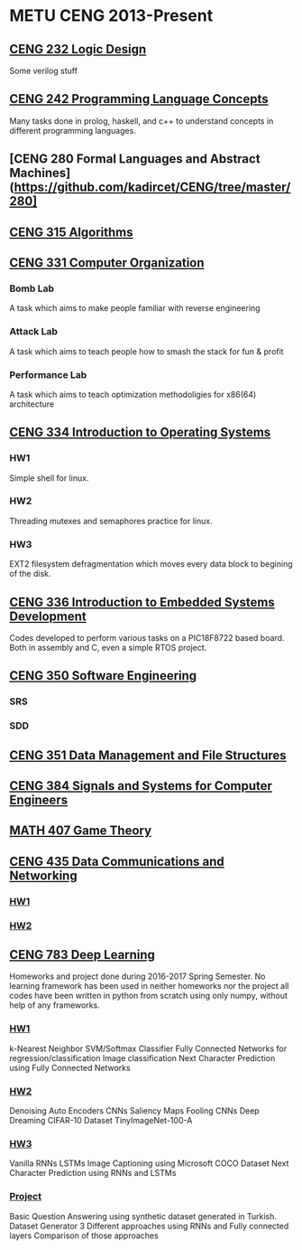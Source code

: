 # METU CENG 2013-Present

## [CENG 232 Logic Design](https://github.com/kadircet/CENG/tree/master/232)
Some verilog stuff

## [CENG 242 Programming Language Concepts](https://github.com/kadircet/CENG/tree/master/242)
Many tasks done in prolog, haskell, and c++ to understand concepts in different
programming languages.

## [CENG 280 Formal Languages and Abstract Machines](https://github.com/kadircet/CENG/tree/master/280]

## [CENG 315 Algorithms](https://github.com/kadircet/CENG/tree/master/315)

## [CENG 331 Computer Organization](https://github.com/kadircet/CENG/tree/master/331)
### Bomb Lab
A task which aims to make people familiar with reverse engineering

### Attack Lab
A task which aims to teach people how to smash the stack for fun & profit

### Performance Lab
A task which aims to teach optimization methodoligies for x86(64) architecture

## [CENG 334 Introduction to Operating Systems](https://github.com/kadircet/CENG/tree/master/334)
### HW1
Simple shell for linux.

### HW2
Threading mutexes and semaphores practice for linux.

### HW3
EXT2 filesystem defragmentation which moves every data block to begining of the disk.

## [CENG 336 Introduction to Embedded Systems Development](https://github.com/kadircet/CENG/tree/master/336)
Codes developed to perform various tasks on a PIC18F8722 based board. Both in assembly and C,
even a simple RTOS project.

## [CENG 350 Software Engineering](https://github.com/kadircet/CENG/tree/master/350)
### SRS
### SDD

## [CENG 351 Data Management and File Structures](https://github.com/kadircet/CENG/tree/master/351)

## [CENG 384 Signals and Systems for Computer Engineers](https://github.com/kadircet/CENG/tree/master/384)

## [MATH 407 Game Theory](https://github.com/kadircet/CENG/tree/master/407)

## [CENG 435 Data Communications and Networking](https://github.com/kadircet/CENG/tree/master/435)
### [HW1](https://github.com/kadircet/CENG/tree/master/435/hw1)
### [HW2](https://github.com/kadircet/CENG/tree/master/435/hw2)

## [CENG 783 Deep Learning](https://github.com/kadircet/CENG/tree/master/783)
Homeworks and project done during 2016-2017 Spring Semester.
No learning framework has been used in neither homeworks nor the project all
codes have been written in python from scratch using only numpy, without help
of any frameworks.

### [HW1](https://github.com/kadircet/CENG/tree/master/783/HW1)
k-Nearest Neighbor
SVM/Softmax Classifier
Fully Connected Networks for regression/classification
Image classification
Next Character Prediction using Fully Connected Networks

### [HW2](https://github.com/kadircet/CENG/tree/master/783/HW2)
Denoising Auto Encoders
CNNs
Saliency Maps
Fooling CNNs
Deep Dreaming
CIFAR-10 Dataset
TinyImageNet-100-A

### [HW3](https://github.com/kadircet/CENG/tree/master/783/HW3)
Vanilla RNNs
LSTMs
Image Captioning using Microsoft COCO Dataset
Next Character Prediction using RNNs and LSTMs

### [Project](https://github.com/kadircet/CENG/tree/master/783/project)
Basic Question Answering using synthetic dataset generated in Turkish.
Dataset Generator
3 Different approaches using RNNs and Fully connected layers
Comparison of those approaches
